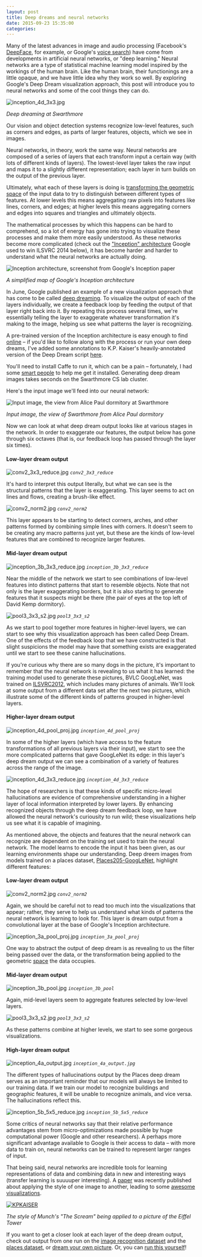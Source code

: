 ```yaml
---
layout: post
title: Deep dreams and neural networks
date: 2015-09-23 15:35:00
categories:
---
```


Many of the latest advances in image and audio processing (Facebook's [DeepFace](https://research.facebook.com/publications/480567225376225/deepface-closing-the-gap-to-human-level-performance-in-face-verification/), for example, or Google's [voice search](http://googleresearch.blogspot.com/2015/09/google-voice-search-faster-and-more.html)) have come from developments in artificial neural networks, or "deep learning." Neural networks are a type of statistical machine learning model inspired by the workings of the human brain. Like the human brain, their functionings are a little opaque, and we have little idea why they work so well. By exploring Google's Deep Dream visualization approach, this post will introduce you to neural networks and some of the cool things they can do. 


![inception_4d_3x3.jpg](/assets/inception_4d_3x3.jpg)

*Deep dreaming at Swarthmore*


Our vision and object detection systems recognize low-level features, such as corners and edges, as parts of larger features, objects, which we see in images. 

Neural networks, in theory, work the same way. Neural networks are composed of a series of layers that each transform input a certain way (with lots of different kinds of layers). The lowest-level layer takes the raw input and maps it to a slightly different representation; each layer in turn builds on the output of the previous layer. 

Ultimately, what each of these layers is doing is [transforming the geometric space](http://colah.github.io/posts/2014-03-NN-Manifolds-Topology/) of the input data to try to distinguish between different types of features. At lower levels this means aggregating raw pixels into features like lines, corners, and edges; at higher levels this means aggregating corners and edges into squares and triangles and ultimately objects. 

The mathematical processes by which this happens can be hard to comprehend, so a lot of energy has gone into trying to visualize these processes and make them more easily understood. As these networks become more complicated (check out the ["Inception" architecture](http://www.cv-foundation.org/openaccess/content_cvpr_2015/papers/Szegedy_Going_Deeper_With_2015_CVPR_paper.pdf) Google used to win ILSVRC 2014 below), it has become harder and harder to understand what the neural networks are actually doing. 


![Inception architecture, screenshot from Google's Inception paper](http://devblogs.nvidia.com/parallelforall/wp-content/uploads/sites/3/2015/08/image6-624x172.png)

*A simplified map of Google's Inception architecture*


In June, Google published an example of a new visualization approach that has come to be called [deep dreaming](http://googleresearch.blogspot.com/2015/06/inceptionism-going-deeper-into-neural.html). To visualize the output of each of the layers individually, we create a feedback loop by feeding the output of that layer right back into it. By repeating this process several times, we're essentially telling the layer to exaggerate whatever transformation it's making to the image, helping us see what patterns the layer is recognizing. 

A pre-trained version of the Inception architecture is easy enough to find [online](https://github.com/BVLC/caffe/wiki/Model-Zoo) – if you'd like to follow along with the process or run your own deep dreams, I've added some annotations to K.P. Kaiser's heavily-annotated version of the Deep Dream script [here](https://github.com/rrshaban/deep/blob/master/deepdream/deepdream.py). 

You'll need to install Caffe to run it, which can be a pain – fortunately, I had some [smart people](http://www.cs.swarthmore.edu/~knerr/) to help me get it installed. Generating deep dream images takes seconds on the Swarthmore CS lab cluster. 

Here's the input image we'll feed into our neural network:


![Input image, the view from Alice Paul dormitory at Swarthmore](/assets/ap.jpg)

*Input image, the view of Swarthmore from Alice Paul dormitory*

Now we can look at what deep dream output looks like at various stages in the network. In order to exaggerate our features, the output below has gone through six octaves (that is, our feedback loop has passed through the layer six times).

#### Low-layer dream output

![conv2_3x3_reduce.jpg](/assets/bvlc_googlenet/conv2_3x3_reduce.jpg)
*`conv2_3x3_reduce`*

It's hard to interpret this output literally, but what we can see is the structural patterns that the layer is exaggerating. This layer seems to act on lines and flows, creating a brush-like effect.

![conv2_norm2.jpg](/assets/bvlc_googlenet/conv2_norm2.jpg)
*`conv2_norm2`*

This layer appears to be starting to detect corners, arches, and other patterns formed by combining simple lines with corners. It doesn't seem to be creating any macro patterns just yet, but these are the kinds of low-level features that are combined to recognize larger features. 


#### Mid-layer dream output

![inception_3b_3x3_reduce.jpg](/assets/bvlc_googlenet/inception_3b_3x3_reduce.jpg)
*`inception_3b_3x3_reduce`*

Near the middle of the network we start to see combinations of low-level features into distinct patterns that start to resemble objects. Note that not only is the layer exaggerating borders, but it is also starting to generate features that it suspects might be there (the pair of eyes at the top left of David Kemp dormitory). 

![pool3_3x3_s2.jpg](/assets/bvlc_googlenet/pool3_3x3_s2.jpg)
*`pool3_3x3_s2`*

As we start to pool together more features in higher-level layers, we can start to see why this visualization approach has been called Deep Dream. One of the effects of the feedback loop that we have constructed is that slight suspicions the model may have that something exists are exaggerated until we start to see these canine hallucinations. 

If you're curious why there are so many dogs in the picture, it's important to remember that the neural network is revealing to us what it has learned: the training model used to generate these pictures, BVLC GoogLeNet, was trained on [ILSVRC2012](http://www.image-net.org/challenges/LSVRC/2014/), which includes many pictures of animals. We'll look at some output from a different data set after the next two pictures, which illustrate some of the different kinds of patterns grouped in higher-level layers. 

#### Higher-layer dream output

![inception_4d_pool_proj.jpg](/assets/bvlc_googlenet/inception_4d_pool_proj.jpg)
*`inception_4d_pool_proj`*

In some of the higher layers (which have access to the feature transformations of all previous layers via their input), we start to see the more complicated patterns that gave GoogLeNet its edge: in this layer's deep dream output we can see a combination of a variety of features across the range of the image.

![inception_4d_3x3_reduce.jpg](/assets/bvlc_googlenet/inception_4d_3x3_reduce.jpg)
*`inception_4d_3x3_reduce`*

The hope of researchers is that these kinds of specific micro-level hallucinations are evidence of comprehensive understanding in a higher layer of local information interpreted by lower layers. By enhancing recognized objects through the deep dream feedback loop, we have allowed the neural network's curiousity to run wild; these visualizations help us see what it is capable of imagining. 

As mentioned above, the objects and features that the neural network can recognize are dependent on the training set used to train the neural network. The model learns to encode the input it has been given, as our learning environments shape our understanding. Deep dreem images from models trained on a places dataset, [Places205-GoogLeNet](http://places.csail.mit.edu/downloadCNN.html), highlight different features:

<!-- ## Places205-GoogLeNet dream output -->

#### Low-layer dream output


![conv2_norm2.jpg](/assets/places_googlenet/conv2_norm2.jpg)
*`conv2_norm2`*

Again, we should be careful not to read too much into the visualizations that appear; rather, they serve to help us understand what kinds of patterns the neural network is learning to look for. This layer is dream output from a convolutional layer at the base of Google's Inception architecture.

![inception_3a_pool_proj.jpg](/assets/places_googlenet/inception_3a_pool_proj.jpg)
*`inception_3a_pool_proj`*

One way to abstract the output of deep dream is as revealing to us the filter being passed over the data, or the transformation being applied to the geometric [space](http://colah.github.io/posts/2014-03-NN-Manifolds-Topology/) the data occupies. 

#### Mid-layer dream output


![inception_3b_pool.jpg](/assets/places_googlenet/inception_3b_pool.jpg)
*`inception_3b_pool`*

Again, mid-level layers seem to aggregate features selected by low-level layers.

![pool3_3x3_s2.jpg](/assets/places_googlenet/pool3_3x3_s2.jpg)
*`pool3_3x3_s2`*

As these patterns combine at higher levels, we start to see some gorgeous visualizations. 


#### High-layer dream output


![inception_4a_output.jpg](/assets/places_googlenet/inception_4a_output.jpg)
*`inception_4a_output.jpg`*

The different types of hallucinations output by the Places deep dream serves as an important reminder that our models will always be limited to our training data. If we train our model to recognize buildings and geographic features, it will be unable to recognize animals, and vice versa. The hallucinations reflect this.

![inception_5b_5x5_reduce.jpg](/assets/places_googlenet/inception_5b_5x5_reduce.jpg)
*`inception_5b_5x5_reduce`*

Some critics of neural networks say that their relative performance advantages stem from micro-optimizations made possible by huge computational power (Google and other researchers). A perhaps more significant advantage available to Google is their access to data – with more data to train on, neural networks can be trained to represent larger ranges of input.

That being said, neural networks are incredible tools for learning representations of data and combining data in new and interesting ways (transfer learning is suuuuper interesting). A [paper](http://arxiv.org/pdf/1508.06576v2.pdf) was recently published about applying the style of one image to another, leading to some [awesome visualizations](http://www.kpkaiser.com/programming/using-neural-networks-to-generate-paintings/).

[![KPKAISER](https://raw.githubusercontent.com/kaishengtai/neuralart/master/examples/eiffel_scream_short.gif)](https://github.com/kaishengtai/neuralart)

*The style of Munch's "The Scream" being applied to a picture of the Eiffel Tower*

If you want to get a closer look at each layer of the deep dream output, check out output from one run on the [image recognition dataset](http://imgur.com/a/bi6uJ) and the [places dataset](http://imgur.com/a/w3xsz), or [dream your own picture](http://deepdreamgenerator.com/). Or, you can [run this yourself](https://github.com/rrshaban/deep/blob/master/deepdream/deepdream.py)!
